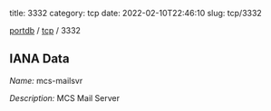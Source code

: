 title: 3332
category: tcp
date: 2022-02-10T22:46:10
slug: tcp/3332

[portdb](/) / [tcp](/category/tcp.html) / 3332


## IANA Data

_Name:_ mcs-mailsvr

_Description:_ MCS Mail Server

